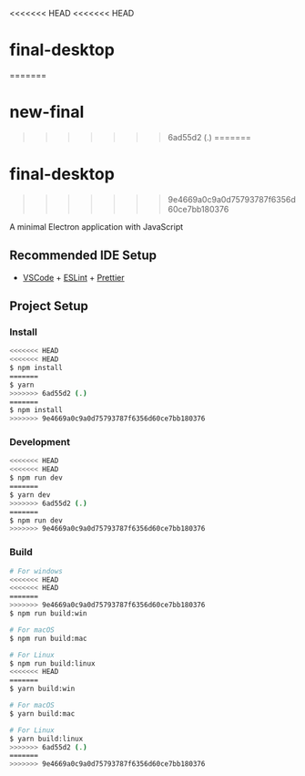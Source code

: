 <<<<<<< HEAD
<<<<<<< HEAD
# final-desktop
=======
# new-final
>>>>>>> 6ad55d2 (.)
=======
# final-desktop
>>>>>>> 9e4669a0c9a0d75793787f6356d60ce7bb180376

A minimal Electron application with JavaScript

## Recommended IDE Setup

- [VSCode](https://code.visualstudio.com/) + [ESLint](https://marketplace.visualstudio.com/items?itemName=dbaeumer.vscode-eslint) + [Prettier](https://marketplace.visualstudio.com/items?itemName=esbenp.prettier-vscode)

## Project Setup

### Install

```bash
<<<<<<< HEAD
<<<<<<< HEAD
$ npm install
=======
$ yarn
>>>>>>> 6ad55d2 (.)
=======
$ npm install
>>>>>>> 9e4669a0c9a0d75793787f6356d60ce7bb180376
```

### Development

```bash
<<<<<<< HEAD
<<<<<<< HEAD
$ npm run dev
=======
$ yarn dev
>>>>>>> 6ad55d2 (.)
=======
$ npm run dev
>>>>>>> 9e4669a0c9a0d75793787f6356d60ce7bb180376
```

### Build

```bash
# For windows
<<<<<<< HEAD
<<<<<<< HEAD
=======
>>>>>>> 9e4669a0c9a0d75793787f6356d60ce7bb180376
$ npm run build:win

# For macOS
$ npm run build:mac

# For Linux
$ npm run build:linux
<<<<<<< HEAD
=======
$ yarn build:win

# For macOS
$ yarn build:mac

# For Linux
$ yarn build:linux
>>>>>>> 6ad55d2 (.)
=======
>>>>>>> 9e4669a0c9a0d75793787f6356d60ce7bb180376
```
